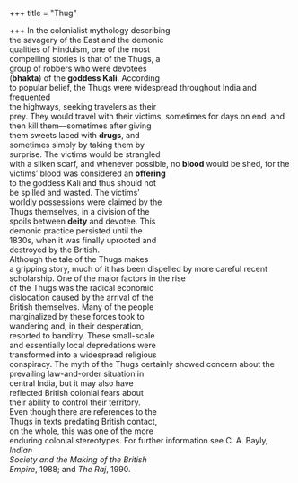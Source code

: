 +++
title = "Thug"

+++
In the colonialist mythology describing  
the savagery of the East and the demonic  
qualities of Hinduism, one of the most  
compelling stories is that of the Thugs, a  
group of robbers who were devotees  
(**bhakta**) of the **goddess Kali**. According  
to popular belief, the Thugs were widespread throughout India and frequented  
the highways, seeking travelers as their  
prey. They would travel with their victims, sometimes for days on end, and  
then kill them—sometimes after giving  
them sweets laced with **drugs**, and  
sometimes simply by taking them by  
surprise. The victims would be strangled  
with a silken scarf, and whenever possible, no **blood** would be shed, for the victims’ blood was considered an **offering**  
to the goddess Kali and thus should not  
be spilled and wasted. The victims’  
worldly possessions were claimed by the  
Thugs themselves, in a division of the  
spoils between **deity** and devotee. This  
demonic practice persisted until the  
1830s, when it was finally uprooted and  
destroyed by the British.  
Although the tale of the Thugs makes  
a gripping story, much of it has been dispelled by more careful recent scholarship. One of the major factors in the rise  
of the Thugs was the radical economic  
dislocation caused by the arrival of the  
British themselves. Many of the people  
marginalized by these forces took to  
wandering and, in their desperation,  
resorted to banditry. These small-scale  
and essentially local depredations were  
transformed into a widespread religious  
conspiracy. The myth of the Thugs certainly showed concern about the prevailing law-and-order situation in  
central India, but it may also have  
reflected British colonial fears about  
their ability to control their territory.  
Even though there are references to the  
Thugs in texts predating British contact,  
on the whole, this was one of the more  
enduring colonial stereotypes. For further information see C. A. Bayly, *Indian*  
*Society and the Making of the British*  
*Empire*, 1988; and *The Raj*, 1990.